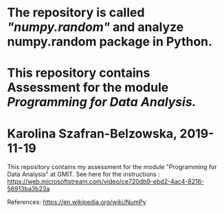 
# The repository is called ***"numpy.random"*** and analyze numpy.random package in Python. 

# This repository contains Assessment for the module _Programming for Data Analysis._

# Karolina Szafran-Belzowska, 2019-11-19

This repository contains my assessment for the module "Programming for Data Analysis" at GMIT.
See here for the instructions : https://web.microsoftstream.com/video/ce720db9-ebd2-4ac4-8216-56913ba3b23a


References:
https://en.wikipedia.org/wiki/NumPy
